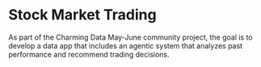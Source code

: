 # Stock Market Trading
As part of the Charming Data May-June community project, the goal is to develop a data app that includes an agentic system that analyzes past performance and recommend trading decisions.
